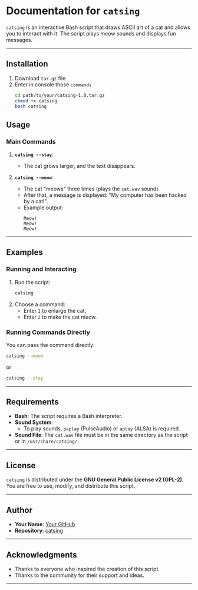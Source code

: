 # Documentation for `catsing`

`catsing` is an interactive Bash script that draws ASCII art of a cat and allows you to interact with it. The script plays meow sounds and displays fun messages.

---

## Installation

1. Download `tar.gz` file
2. Enter in console those `commands`
   ```bash
   cd path/to/your/catsing-1.0.tar.gz
   chmod +x catsing
   bash catsing
## Usage

### Main Commands
1. **`catsing --stay`**:
   - The cat grows larger, and the text disappears.

2. **`catsing --meow`**:
   - The cat "meows" three times (plays the `cat.wav` sound).
   - After that, a message is displayed: "My computer has been hacked by a cat!".
   - Example output:
     ```
     Meow!
     Meow!
     Meow!

---

## Examples

### Running and Interacting
1. Run the script:
   ```bash
   catsing
   ```
2. Choose a command:
   - Enter `1` to enlarge the cat.
   - Enter `2` to make the cat meow.

### Running Commands Directly
You can pass the command directly:
```bash
catsing --meow
```
or
```bash
catsing --stay
```

---

## Requirements

- **Bash**: The script requires a Bash interpreter.
- **Sound System**:
  - To play sounds, `paplay` (PulseAudio) or `aplay` (ALSA) is required.
- **Sound File**: The `cat.wav` file must be in the same directory as the script or in `/usr/share/catsing/`.

---

## License

`catsing` is distributed under the **GNU General Public License v2 (GPL-2)**. You are free to use, modify, and distribute this script.

---

## Author

- **Your Name**: [Your GitHub](https://github.com/FenchsApps)
- **Repository**: [catsing](https://github.com/FenchsApps/catsing)

---

## Acknowledgments

- Thanks to everyone who inspired the creation of this script.
- Thanks to the community for their support and ideas.

---
